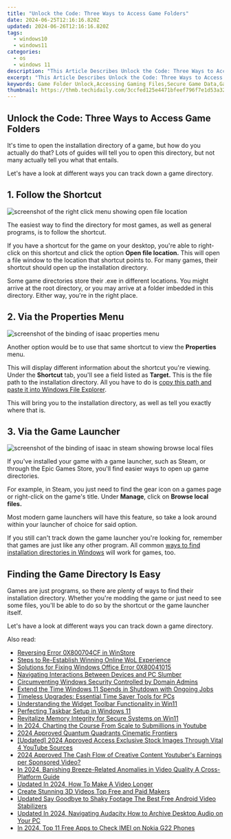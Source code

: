```yaml
---
title: "Unlock the Code: Three Ways to Access Game Folders"
date: 2024-06-25T12:16:16.820Z
updated: 2024-06-26T12:16:16.820Z
tags:
  - windows10
  - windows11
categories:
  - os
  - windows 11
description: "This Article Describes Unlock the Code: Three Ways to Access Game Folders"
excerpt: "This Article Describes Unlock the Code: Three Ways to Access Game Folders"
keywords: Game Folder Unlock,Accessing Gaming Files,Secure Game Data,Game Save Access,Navigate Game Storage,Code for Gamespace,Open Game Directories
thumbnail: https://thmb.techidaily.com/3ccfed125e4471bfeef796f7e1d53a32e1cb3d7aef2eb6fc1425b4243cea5954.jpg
---
```


## Unlock the Code: Three Ways to Access Game Folders

 It's time to open the installation directory of a game, but how do you actually do that? Lots of guides will tell you to open this directory, but not many actually tell you what that entails.

 Let's have a look at different ways you can track down a game directory.

## 1\. Follow the Shortcut

![screenshot of the right click menu showing open file location](https://static1.makeuseofimages.com/wordpress/wp-content/uploads/2023/06/screcreenshot_of_right_click_menu_open_file_location.jpg)

 The easiest way to find the directory for most games, as well as general programs, is to follow the shortcut.

 If you have a shortcut for the game on your desktop, you're able to right-click on this shortcut and click the option **Open file location.** This will open a file window to the location that shortcut points to. For many games, their shortcut should open up the installation directory.

 Some game directories store their .exe in different locations. You might arrive at the root directory, or you may arrive at a folder imbedded in this directory. Either way, you're in the right place.

## 2\. Via the Properties Menu

![screenshot of the binding of isaac properties menu](https://static1.makeuseofimages.com/wordpress/wp-content/uploads/2023/06/screenshot_of_binding_of_isaac_properties_menu.jpg)

 Another option would be to use that same shortcut to view the **Properties** menu.

 This will display different information about the shortcut you're viewing. Under the **Shortcut** tab, you'll see a field listed as **Target.** This is the file path to the installation directory. All you have to do is [copy this path and paste it into Windows File Explorer](https://www.makeuseof.com/ways-to-copy-full-file-folder-path-windows/).

 This will bring you to the installation directory, as well as tell you exactly where that is.

## 3\. Via the Game Launcher

![screenshot of the binding of isaac in steam showing browse local files](https://static1.makeuseofimages.com/wordpress/wp-content/uploads/2023/06/screenshot_of_binding_of_isaac_steam_browse_local_files.jpg)

 If you've installed your game with a game launcher, such as Steam, or through the Epic Games Store, you'll find easier ways to open up game directories.

 For example, in Steam, you just need to find the gear icon on a games page or right-click on the game's title. Under **Manage**, click on **Browse local files.**

 Most modern game launchers will have this feature, so take a look around within your launcher of choice for said option.

 If you still can't track down the game launcher you're looking for, remember that games are just like any other program. All common [ways to find installation directories in Windows](https://www.makeuseof.com/windows-ways-to-find-programs-install-location/) will work for games, too.

## Finding the Game Directory Is Easy

 Games are just programs, so there are plenty of ways to find their installation directory. Whether you're modding the game or just need to see some files, you'll be able to do so by the shortcut or the game launcher itself.

 Let's have a look at different ways you can track down a game directory.

<span class="atpl-alsoreadstyle">Also read:</span>
<div><ul>
<li><a href="https://windows11.techidaily.com/reversing-error-0x800704cf-in-winstore/"><u>Reversing Error 0X800704CF in WinStore</u></a></li>
<li><a href="https://windows11.techidaily.com/steps-to-re-establish-winning-online-wol-experience/"><u>Steps to Re-Establish Winning Online WoL Experience</u></a></li>
<li><a href="https://windows11.techidaily.com/solutions-for-fixing-windows-office-error-0x80041015/"><u>Solutions for Fixing Windows Office Error 0X80041015</u></a></li>
<li><a href="https://windows11.techidaily.com/navigating-interactions-between-devices-and-pc-slumber/"><u>Navigating Interactions Between Devices and PC Slumber</u></a></li>
<li><a href="https://windows11.techidaily.com/circumventing-windows-security-controlled-by-domain-admins/"><u>Circumventing Windows Security Controlled by Domain Admins</u></a></li>
<li><a href="https://windows11.techidaily.com/extend-the-time-windows-11-spends-in-shutdown-with-ongoing-jobs/"><u>Extend the Time Windows 11 Spends in Shutdown with Ongoing Jobs</u></a></li>
<li><a href="https://windows11.techidaily.com/timeless-upgrades-essential-time-saver-tools-for-pcs/"><u>Timeless Upgrades: Essential Time Saver Tools for PCs</u></a></li>
<li><a href="https://windows11.techidaily.com/understanding-the-widget-toolbar-functionality-in-win11/"><u>Understanding the Widget Toolbar Functionality in Win11</u></a></li>
<li><a href="https://windows11.techidaily.com/perfecting-taskbar-setup-in-windows-11/"><u>Perfecting Taskbar Setup in Windows 11</u></a></li>
<li><a href="https://windows11.techidaily.com/revitalize-memory-integrity-for-secure-systems-on-win11/"><u>Revitalize Memory Integrity for Secure Systems on Win11</u></a></li>
<li><a href="https://youtube-clips.techidaily.com/in-2024-charting-the-course-from-scale-to-submillions-in-youtube/"><u>In 2024, Charting the Course  From Scale to Submillions in Youtube</u></a></li>
<li><a href="https://extra-approaches.techidaily.com/2024-approved-quantum-quadrants-cinematic-frontiers/"><u>2024 Approved  Quantum Quadrants  Cinematic Frontiers</u></a></li>
<li><a href="https://youtube-lab.techidaily.com/ed-2024-approved-access-exclusive-stock-images-through-vital-4-youtube-sources/"><u>[Updated] 2024 Approved  Access Exclusive Stock Images Through Vital 4 YouTube Sources</u></a></li>
<li><a href="https://youtube-help.techidaily.com/2024-approved-the-cash-flow-of-creative-content-youtubers-earnings-per-sponsored-video/"><u>2024 Approved  The Cash Flow of Creative Content  Youtuber's Earnings per Sponsored Video?</u></a></li>
<li><a href="https://audio-shaping.techidaily.com/in-2024-banishing-breeze-related-anomalies-in-video-quality-a-cross-platform-guide/"><u>In 2024, Banishing Breeze-Related Anomalies in Video Quality A Cross-Platform Guide</u></a></li>
<li><a href="https://ai-editing-video.techidaily.com/updated-in-2024-how-to-make-a-video-longer/"><u>Updated In 2024, How To Make A Video Longer</u></a></li>
<li><a href="https://ai-vdieo-software.techidaily.com/create-stunning-3d-videos-top-free-and-paid-makers/"><u>Create Stunning 3D Videos Top Free and Paid Makers</u></a></li>
<li><a href="https://video-content-creator.techidaily.com/updated-say-goodbye-to-shaky-footage-the-best-free-android-video-stabilizers/"><u>Updated Say Goodbye to Shaky Footage The Best Free Android Video Stabilizers</u></a></li>
<li><a href="https://sound-tweaking.techidaily.com/updated-in-2024-navigating-audacity-how-to-archive-desktop-audio-on-your-pc/"><u>Updated In 2024, Navigating Audacity How to Archive Desktop Audio on Your PC</u></a></li>
<li><a href="https://sim-unlock.techidaily.com/in-2024-top-11-free-apps-to-check-imei-on-nokia-g22-phones-by-drfone-android/"><u>In 2024, Top 11 Free Apps to Check IMEI on Nokia G22 Phones</u></a></li>
</ul></div>

<ins class="adsbygoogle"
      style="display:block"
      data-ad-client="ca-pub-7571918770474297"
      data-ad-slot="8358498916"
      data-ad-format="auto"
      data-full-width-responsive="true"></ins>